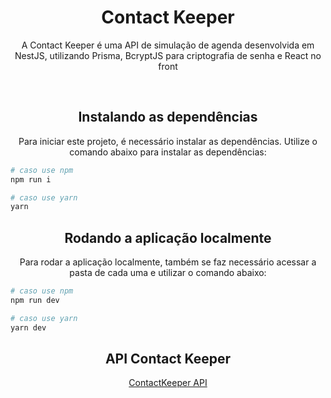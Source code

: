<div align="center">
    <h1>
    Contact Keeper
    </h1>
    <p>A Contact Keeper é uma API de simulação de agenda desenvolvida em NestJS, utilizando Prisma, BcryptJS para criptografia de senha e React no front</p>
</div>

<br>

<div align="center">
    <h2>
    Instalando as dependências
    </h2>
    <p>Para iniciar este projeto, é necessário instalar as dependências. Utilize o comando abaixo para instalar as dependências:</p>
</div>

```bash
# caso use npm
npm run i

# caso use yarn
yarn
```

<div align="center">
    <h2>
    Rodando a aplicação localmente
    </h2>
    <p>Para rodar a aplicação localmente, também se faz necessário acessar a pasta de cada uma e utilizar o comando abaixo:</p>
</div>

```bash
# caso use npm
npm run dev

# caso use yarn
yarn dev
```

<div align="center">
    <h2>
    API Contact Keeper
    </h2>
    <a href="https://github.com/ArthurViniciusBA1/ContactKeeper-API">ContactKeeper API</a>
</div>
